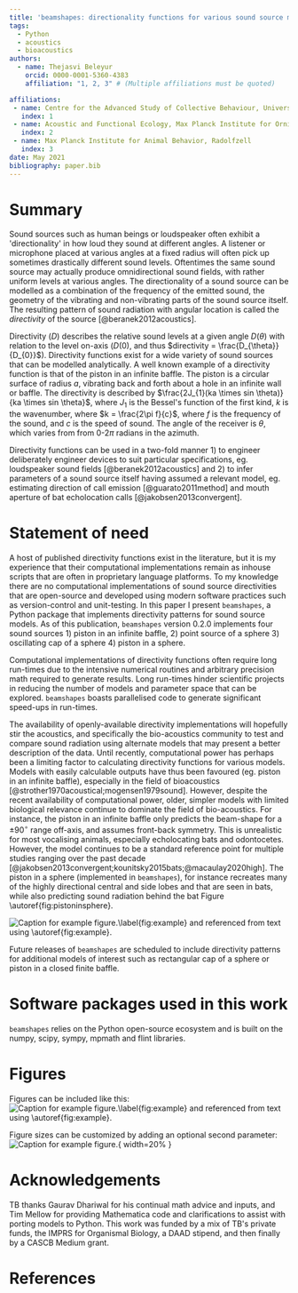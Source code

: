 ```yaml
---
title: 'beamshapes: directionality functions for various sound source models'
tags:
  - Python
  - acoustics
  - bioacoustics
authors:
  - name: Thejasvi Beleyur
    orcid: 0000-0001-5360-4383
    affiliation: "1, 2, 3" # (Multiple affiliations must be quoted)

affiliations:
 - name: Centre for the Advanced Study of Collective Behaviour, University of Konstanz, Konstanz
   index: 1
 - name: Acoustic and Functional Ecology, Max Planck Institute for Ornithology, Seewiesen
   index: 2
 - name: Max Planck Institute for Animal Behavior, Radolfzell
   index: 3
date: May 2021
bibliography: paper.bib
---
```


# Summary

Sound sources such as human beings or loudspeaker often exhibit a 'directionality' in how loud they sound at different angles.
A listener or microphone placed at various angles at a fixed radius will often pick up sometimes drastically different sound levels. Oftentimes the same sound source may actually produce omnidirectional sound fields, with rather uniform levels at various angles. The directionality of a sound source can be modelled as a combination of the frequency of the emitted
sound, the geometry of the vibrating and non-vibrating parts of the sound source itself. The resulting pattern of sound radiation with angular location is called the *directivity* of the source [@beranek2012acoustics]. 

Directivity ($D$) describes the relative sound levels at a given angle $D(\theta)$
with relation to the level on-axis ($D(0)$, and thus $directivity = \frac{D_{\theta}}{D_{0}}$). Directivity
functions exist for a wide variety of sound sources that can be modelled analytically. A well known example 
of a directivity function is that of the piston in an infinite baffle. The piston is a circular surface of radius
$a$, vibrating back and forth about a hole in an infinite wall or baffle. The directivity is described by $\frac{2J_{1}(ka \times sin \theta)}{ka \times sin \theta}$, where $J_{1}$ is the Bessel's function of the first kind, $k$ is the wavenumber, where $k = \frac{2\pi f}{c}$, where $f$ is the frequency of the sound, and $c$ is the speed of sound. The angle of the receiver is $\theta$, which varies from from 0-2$\pi$ radians in the azimuth. 

Directivity functions can be used in a two-fold manner 1) to engineer deliberately engineer devices to suit particular specifications, eg. loudspeaker sound fields [@beranek2012acoustics] and 2) to infer parameters of a sound source itself having assumed a relevant model, eg. estimating direction of call emission [@guarato2011method] and mouth aperture of bat echolocation calls [@jakobsen2013convergent].


# Statement of need

A host of published directivity functions exist in the literature, but it is my experience that their computational implementations remain as inhouse scripts that are often in proprietary language platforms. To my knowledge there are no computational implementations of sound source directivities that are open-source and developed using modern software practices such as version-control and unit-testing. In this paper I present ```beamshapes```, a Python package that implements directivity patterns for sound source models. As of this publication, ```beamshapes``` version 0.2.0 implements four sound sources 1) piston in an infinite baffle, 2) point source of a sphere 3) oscillating cap of a sphere 4) piston in a sphere. 

Computational implementations of directivity functions often require long run-times due to the intensive numerical routines and arbitrary precision math required to generate results. Long run-times hinder scientific projects in reducing the number of models and parameter space that can be explored. ```beamshapes``` boasts parallelised code to generate significant speed-ups in run-times. 

The availability of openly-available directivity implementations will hopefully stir the acoustics, and specifically the bio-acoustics community to test and compare sound radiation using alternate models that may present a better description of the data. Until recently, computational power has perhaps been a limiting factor to calculating directivity functions for various models. Models with easily calculable outputs have thus been favoured (eg. piston in an infinite baffle), especially in the field of bioacoustics [@strother1970acoustical;mogensen1979sound]. However, despite the recent availability of computational power, older, simpler models with limited biological relevance continue to dominate the field of bio-acoustics. For instance, the piston in an infinite baffle only predicts the beam-shape for a $\pm90^{\circ}$ range off-axis, and assumes front-back symmetry. This is unrealistic for most vocalising animals, especially echolocating bats and odontocetes. However, the model continues to be a standard reference point for multiple studies ranging over the past decade [@jakobsen2013convergent;kounitsky2015bats;@macaulay2020high]. The piston in a sphere (implemented in ```beamshapes```), for instance recreates many of the highly directional central and side lobes and that are seen in bats, while also predicting sound radiation behind the bat Figure \autoref{fig:pistoninsphere}. 



![Caption for example figure.\label{fig:example}](figure.png)
and referenced from text using \autoref{fig:example}.

Future releases of ```beamshapes``` are scheduled to include directivity patterns for additional models of interest such as rectangular cap of a sphere or piston in a closed finite baffle.


# Software packages used in this work
```beamshapes``` relies on the Python open-source ecosystem and is built on the numpy, scipy, sympy, mpmath and flint libraries. 


# Figures

Figures can be included like this:
![Caption for example figure.\label{fig:example}](figure.png)
and referenced from text using \autoref{fig:example}.

Figure sizes can be customized by adding an optional second parameter:
![Caption for example figure.](figure.png){ width=20% }

# Acknowledgements
TB thanks Gaurav Dhariwal for his continual math advice and inputs, and Tim Mellow for 
providing Mathematica code and clarifications to assist with porting models to Python.
This work was funded by a mix of TB's private funds, the IMPRS for Organismal Biology, 
a DAAD stipend, and then finally by a CASCB Medium grant.

# References
